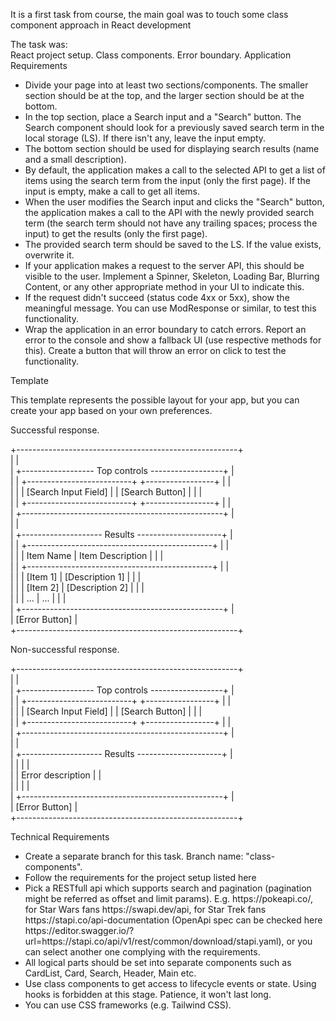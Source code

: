 
It is a first task from course, the main goal was to touch some class component approach in React development

The task was:
<br>
React project setup. Class components. Error boundary.
Application Requirements

<ul>
    <li>
        Divide your page into at least two sections/components. The smaller section should be at the top, and the larger section should be at the bottom.
    </li>
    <li>
        In the top section, place a Search input and a "Search" button. The Search component should look for a previously saved search term in the local storage (LS). If there isn't any, leave the input empty.
    </li>
        <li>
        The bottom section should be used for displaying search results (name and a small description).
    </li>
    <li>
        By default, the application makes a call to the selected API to get a list of items using the search term from the input (only the first page). If the input is empty, make a call to get all items.
    </li>
    <li>
        When the user modifies the Search input and clicks the "Search" button, the application makes a call to the API with the newly provided search term (the search term should not have any trailing spaces; process the input) to get the results (only the first page).
    </li>
    <li>
        The provided search term should be saved to the LS. If the value exists, overwrite it.
    </li>
    <li>
        If your application makes a request to the server API, this should be visible to the user. Implement a Spinner, Skeleton, Loading Bar, Blurring Content, or any other appropriate method in your UI to indicate this.
    </li>
    <li>
        If the request didn't succeed (status code 4xx or 5xx), show the meaningful message. You can use ModResponse or similar, to test this functionality.
    </li>
    <li>
        Wrap the application in an error boundary to catch errors. Report an error to the console and show a fallback UI (use respective methods for this). Create a button that will throw an error on click to test the functionality.
    </li>
</ul>
    
    

Template

This template represents the possible layout for your app, but you can create your app based on your own preferences.

Successful response.

+-------------------------------------------------------+<br>
|                                                       |<br>
|  +------------------ Top controls ------------------+ |<br>
|  | +--------------------------+ +-----------------+ | |<br>
|  | | [Search Input Field]     | | [Search Button] | | |<br>
|  | +--------------------------+ +-----------------+ | |<br>
|  +--------------------------------------------------+ |<br>
|                                                       |<br>
|  +-------------------- Results ---------------------+ |<br>
|  | +----------------------------------------------+ | |<br>
|  | | Item Name  | Item Description                | | |<br>
|  | +----------------------------------------------+ | |<br>
|  | | [Item 1]   | [Description 1]                 | | |<br>
|  | | [Item 2]   | [Description 2]                 | | |<br>
|  | | ...        | ...                             | | |<br>
|  +--------------------------------------------------+ |<br>
|                                       [Error Button]  |<br>
+-------------------------------------------------------+<br>

Non-successful response.

+-------------------------------------------------------+<br>
|                                                       |<br>
|  +------------------ Top controls ------------------+ |<br>
|  | +--------------------------+ +-----------------+ | |<br>
|  | | [Search Input Field]     | | [Search Button] | | |<br>
|  | +--------------------------+ +-----------------+ | |<br>
|  +--------------------------------------------------+ |<br>
|                                                       |<br>
|  +-------------------- Results ---------------------+ |<br>
|  |                                                  | |<br>
|  |                 Error description                | |<br>
|  |                                                  | |<br>
|  +--------------------------------------------------+ |<br>
|                                       [Error Button]  |<br>
+-------------------------------------------------------+<br>

Technical Requirements
<ul>
    <li>Create a separate branch for this task. Branch name: "class-components".</li>
    <li>Follow the requirements for the project setup listed here</li>
    <li>Pick a RESTfull api which supports search and pagination (pagination might be referred as offset and limit params). E.g. https://pokeapi.co/, for Star Wars fans https://swapi.dev/api, for Star Trek fans https://stapi.co/api-documentation (OpenApi spec can be checked here https://editor.swagger.io/?url=https://stapi.co/api/v1/rest/common/download/stapi.yaml), or you can select another one complying with the requirements.</li>
    <li>All logical parts should be set into separate components such as CardList, Card, Search, Header, Main etc.</li>
    <li>Use class components to get access to lifecycle events or state. Using hooks is forbidden at this stage. Patience, it won't last long.</li>
    <li>You can use CSS frameworks (e.g. Tailwind CSS).</li>
</ul>   

